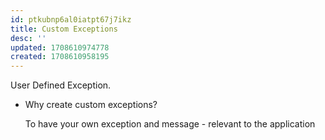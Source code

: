 ```yaml
---
id: ptkubnp6al0iatpt67j7ikz
title: Custom Exceptions
desc: ''
updated: 1708610974778
created: 1708610958195
---
```


User Defined Exception.

- Why create custom exceptions?

    To have your own exception and message - relevant to the application

